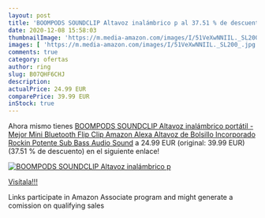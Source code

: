```yaml
---
layout: post
title: 'BOOMPODS SOUNDCLIP Altavoz inalámbrico p al 37.51 % de descuento'
date: 2020-12-08 15:58:03
thumbnailImage: 'https://m.media-amazon.com/images/I/51VeXwNNIIL._SL200_.jpg'
images: [ 'https://m.media-amazon.com/images/I/51VeXwNNIIL._SL200_.jpg' ]
comments: true
category: ofertas
author: ring
slug: B07QHF6CHJ
description:
actualPrice: 24.99 EUR
comparePrice: 39.99 EUR
inStock: true
---
```


Ahora mismo tienes [BOOMPODS SOUNDCLIP Altavoz inalámbrico portátil - Mejor Mini Bluetooth Flip Clip Amazon Alexa Altavoz de Bolsillo Incorporado Rockin Potente Sub Bass Audio Sound](https://www.amazon.es/dp/B07QHF6CHJ/?tag=tolees-21) a 24.99 EUR (original: 39.99 EUR) (37.51 %  de descuento) en el siguiente enlace!

[![BOOMPODS SOUNDCLIP Altavoz inalámbrico p](https://m.media-amazon.com/images/I/51VeXwNNIIL._SL200_.jpg)](https://www.amazon.es/dp/B07QHF6CHJ/?tag=tolees-21)

[Visítala!!!](https://www.amazon.es/dp/B07QHF6CHJ/?tag=tolees-21)

Links participate in Amazon Associate program and might generate a comission on qualifying sales
